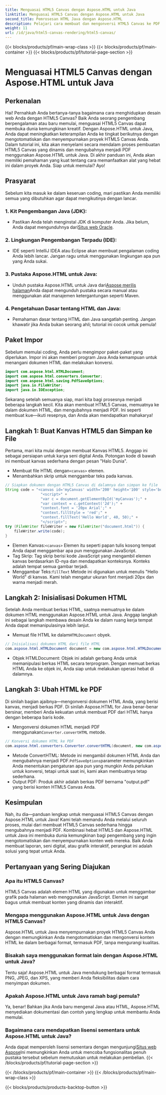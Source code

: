 ```yaml
---
title: Menguasai HTML5 Canvas dengan Aspose.HTML untuk Java
linktitle: Menguasai HTML5 Canvas dengan Aspose.HTML untuk Java
second_title: Pemrosesan HTML Java dengan Aspose.HTML
description: Pelajari cara membuat dan mengonversi HTML5 Canvas ke PDF menggunakan Aspose.HTML untuk Java. Panduan ini sangat cocok bagi pengembang yang ingin menyempurnakan proyek web mereka.
weight: 11
url: /id/java/html5-canvas-rendering/html5-canvas/
---
```


{{< blocks/products/pf/main-wrap-class >}}
{{< blocks/products/pf/main-container >}}
{{< blocks/products/pf/tutorial-page-section >}}

# Menguasai HTML5 Canvas dengan Aspose.HTML untuk Java

## Perkenalan
Hai! Pernahkah Anda bertanya-tanya bagaimana cara menghidupkan desain web Anda dengan HTML5 Canvas? Baik Anda seorang pengembang berpengalaman atau baru memulai, menguasai HTML5 Canvas dapat membuka dunia kemungkinan kreatif. Dengan Aspose.HTML untuk Java, Anda dapat meningkatkan keterampilan Anda ke tingkat berikutnya dengan mengotomatiskan dan menyempurnakan proyek HTML5 Canvas Anda. Dalam tutorial ini, kita akan menyelami secara mendalam proses pembuatan HTML5 Canvas yang dinamis dan mengubahnya menjadi PDF menggunakan Aspose.HTML untuk Java. Di akhir panduan ini, Anda akan memiliki pemahaman yang kuat tentang cara memanfaatkan alat yang hebat ini dalam proyek Anda. Siap untuk memulai? Ayo!
## Prasyarat
Sebelum kita masuk ke dalam keseruan coding, mari pastikan Anda memiliki semua yang dibutuhkan agar dapat mengikutinya dengan lancar.
### 1. Kit Pengembangan Java (JDK):
   -  Pastikan Anda telah menginstal JDK di komputer Anda. Jika belum, Anda dapat mengunduhnya dari[Situs web Oracle](https://www.oracle.com/java/technologies/javase-jdk11-downloads.html).
### 2. Lingkungan Pengembangan Terpadu (IDE):
   - IDE seperti IntelliJ IDEA atau Eclipse akan membuat pengalaman coding Anda lebih lancar. Jangan ragu untuk menggunakan lingkungan apa pun yang Anda sukai.
### 3. Pustaka Aspose.HTML untuk Java:
   -  Unduh pustaka Aspose.HTML untuk Java dari[Aspose merilis halaman](https://releases.aspose.com/html/java/)Anda dapat mengunduh pustaka secara manual atau menggunakan alat manajemen ketergantungan seperti Maven.
### 4. Pengetahuan Dasar tentang HTML dan Java:
   - Pemahaman dasar tentang HTML dan Java sangatlah penting. Jangan khawatir jika Anda bukan seorang ahli; tutorial ini cocok untuk pemula!
## Paket Impor
Sebelum memulai coding, Anda perlu mengimpor paket-paket yang diperlukan. Impor ini akan memberi program Java Anda kemampuan untuk menangani dokumen HTML dan melakukan konversi.
```java
import com.aspose.html.HTMLDocument;
import com.aspose.html.converters.Converter;
import com.aspose.html.saving.PdfSaveOptions;
import java.io.FileWriter;
import java.io.IOException;
```
Sekarang setelah semuanya siap, mari kita bagi prosesnya menjadi beberapa langkah kecil. Kita akan membuat HTML5 Canvas, memuatnya ke dalam dokumen HTML, dan mengubahnya menjadi PDF. Ini seperti membuat kue—ikuti resepnya, dan Anda akan mendapatkan mahakarya!
## Langkah 1: Buat Kanvas HTML5 dan Simpan ke File
Pertama, mari kita mulai dengan membuat Kanvas HTML5. Anggap ini sebagai persiapan untuk karya seni digital Anda. Potongan kode di bawah ini membuat kanvas sederhana dengan pesan "Halo Dunia".

-  Membuat file HTML dengan`<canvas>` elemen.
- Menambahkan skrip untuk menggambar teks pada kanvas.
```java
// Siapkan dokumen dengan HTML5 Canvas di dalamnya dan simpan ke file 'document.html'
String code = "<canvas id='myCanvas' width='200' height='100' style='border:1px solid #d3d3d3;'></canvas>" +
				"<script>" +
				"var c = document.getElementById('myCanvas');" +
				"var context = c.getContext('2d');" +
				"context.font = '20px Arial';" +
				"context.fillStyle = 'red';" +
				"context.fillText('Hello World', 40, 50);" +
				"</script>";
try (FileWriter fileWriter = new FileWriter("document.html")) {
    fileWriter.write(code);
}
```

-  Elemen Kanvas:`<canvas>` Elemen itu seperti papan tulis kosong tempat Anda dapat menggambar apa pun menggunakan JavaScript.
- Tag Skrip: Tag skrip berisi kode JavaScript yang mengambil elemen kanvas berdasarkan ID-nya dan mendapatkan konteksnya. Konteks adalah tempat semua gambar terjadi.
-  Menggambar Teks:`fillText` Metode ini digunakan untuk menulis "Hello World" di kanvas. Kami telah mengatur ukuran font menjadi 20px dan warna menjadi merah.
## Langkah 2: Inisialisasi Dokumen HTML
Setelah Anda membuat berkas HTML, saatnya memuatnya ke dalam dokumen HTML menggunakan Aspose.HTML untuk Java. Anggap langkah ini sebagai langkah membawa desain Anda ke dalam ruang kerja tempat Anda dapat memanipulasinya lebih lanjut.

-  Memuat file HTML ke dalam`HTMLDocument` obyek.
```java
// Inisialisasi dokumen HTML dari file HTML
com.aspose.html.HTMLDocument document = new com.aspose.html.HTMLDocument("document.html");
```

- Objek HTMLDocument: Objek ini adalah gerbang Anda untuk memanipulasi berkas HTML secara terprogram. Dengan memuat berkas HTML Anda ke objek ini, Anda siap untuk melakukan operasi hebat di dalamnya.
## Langkah 3: Ubah HTML ke PDF
Di sinilah bagian ajaibnya—mengonversi dokumen HTML Anda, yang berisi kanvas, menjadi berkas PDF. Di sinilah Aspose.HTML for Java benar-benar bersinar, memberi Anda kekuatan untuk membuat PDF dari HTML hanya dengan beberapa baris kode.

-  Mengonversi dokumen HTML menjadi PDF menggunakan`Converter.convertHTML` metode.
```java
// Konversi dokumen HTML ke PDF
com.aspose.html.converters.Converter.convertHTML(document, new com.aspose.html.saving.PdfSaveOptions(), "output.pdf");
```

-  Metode ConvertHTML: Metode ini mengambil dokumen HTML Anda dan mengubahnya menjadi PDF.`PdfSaveOptions`parameter memungkinkan Anda menentukan pengaturan apa pun yang mungkin Anda perlukan untuk konversi, tetapi untuk saat ini, kami akan membuatnya tetap sederhana.
- Output PDF: Produk akhir adalah berkas PDF bernama "output.pdf" yang berisi konten HTML5 Canvas Anda.

## Kesimpulan
Nah, itu dia—panduan lengkap untuk menguasai HTML5 Canvas dengan Aspose.HTML untuk Java! Kami telah memandu Anda melalui seluruh proses, mulai dari membuat HTML5 Canvas sederhana hingga mengubahnya menjadi PDF. Kombinasi hebat HTML5 dan Aspose.HTML untuk Java ini membuka dunia kemungkinan bagi pengembang yang ingin mengotomatiskan dan menyempurnakan konten web mereka. Baik Anda membuat laporan, seni digital, atau grafik interaktif, perangkat ini adalah solusi yang tepat untuk Anda.
## Pertanyaan yang Sering Diajukan
### Apa itu HTML5 Canvas?
HTML5 Canvas adalah elemen HTML yang digunakan untuk menggambar grafik pada halaman web menggunakan JavaScript. Elemen ini sangat bagus untuk membuat konten yang dinamis dan interaktif.
### Mengapa menggunakan Aspose.HTML untuk Java dengan HTML5 Canvas?
Aspose.HTML untuk Java menyempurnakan proyek HTML5 Canvas Anda dengan memungkinkan Anda mengotomatiskan dan mengonversi konten HTML ke dalam berbagai format, termasuk PDF, tanpa mengurangi kualitas.
### Bisakah saya menggunakan format lain dengan Aspose.HTML untuk Java?
Tentu saja! Aspose.HTML untuk Java mendukung berbagai format termasuk PNG, JPEG, dan XPS, yang memberi Anda fleksibilitas dalam cara menyimpan dokumen.
### Apakah Aspose.HTML untuk Java ramah bagi pemula?
Ya, benar! Bahkan jika Anda baru mengenal Java atau HTML, Aspose.HTML menyediakan dokumentasi dan contoh yang lengkap untuk membantu Anda memulai.
### Bagaimana cara mendapatkan lisensi sementara untuk Aspose.HTML untuk Java?
 Anda dapat memperoleh lisensi sementara dengan mengunjungi[Situs web Aspose](https://purchase.aspose.com/temporary-license/)Ini memungkinkan Anda untuk mencoba fungsionalitas penuh pustaka tersebut sebelum memutuskan untuk melakukan pembelian.
{{< /blocks/products/pf/tutorial-page-section >}}

{{< /blocks/products/pf/main-container >}}
{{< /blocks/products/pf/main-wrap-class >}}

{{< blocks/products/products-backtop-button >}}
